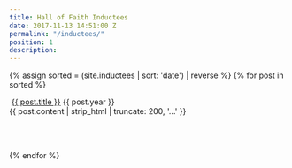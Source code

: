 ```yaml
---
title: Hall of Faith Inductees
date: 2017-11-13 14:51:00 Z
permalink: "/inductees/"
position: 1
description: 
---
```

{% assign sorted = (site.inductees | sort: 'date') | reverse %}
{% for post in sorted %}
<div class="col-xs-12 col-sm-6">
<div class="team-entry">
<a class="team-img" href="{{ post.url | replace: '.html', '' }}"><img class="img-responsive" src="{{ post.img }}" alt=""></a>
<a class="team-title" href="{{ post.url | replace: '.html', '' }}">{{ post.title }}</a>
<a class="team-pos">{{ post.year }}</a>
<div class="team-text" style="height: 80px">{{ post.content | strip_html | truncate: 200, '...' }}</div>
</div>
</div>
{% endfor %}
